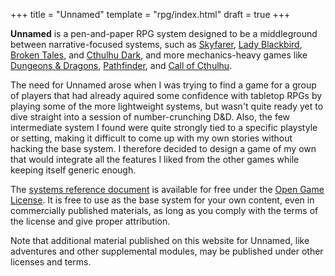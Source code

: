 +++
title = "Unnamed"
template = "rpg/index.html"
draft = true
+++

**Unnamed** is a pen-and-paper RPG system designed to be a middleground between narrative-focused systems, such as [Skyfarer], [Lady Blackbird], [Broken Tales], and [Cthulhu Dark], and more mechanics-heavy games like [Dungeons & Dragons], [Pathfinder], and [Call of Cthulhu].

The need for Unnamed arose when I was trying to find a game for a group of players that had already aquired some confidence with tabletop
RPGs by playing some of the more lightweight systems, but wasn't quite ready yet to dive straight into a session of number-crunching D&D.
Also, the few intermediate system I found were quite strongly tied to a specific playstyle or setting, making it difficult to come up
with my own stories without hacking the base system. I therefore decided to design a game of my own that would integrate all the features I liked from the other games while keeping itself generic enough.

The [systems reference document] is available for free under the [Open Game License]. It is free to use as the base system for your own content, even in commercially published materials, as long as you comply with the terms of the license and give proper attribution.

Note that additional material published on this website for Unnamed, like adventures and other supplemental modules, may be published under
other licenses and terms.

[Skyfarer]: https://failbetter-games.itch.io/skyfarer
[Lady Blackbird]: https://ladyblackbird.org
[Broken Tales]: https://www.theworldanvil.com/projects/broken-tales/?lang=en
[Cthulhu Dark]: https://thievesoftime.bigcartel.com/product/cthulhu-dark-pdf
[Dungeons & Dragons]: https://dnd.wizards.com/
[Pathfinder]: https://paizo.com/pathfinder
[Call of Cthulhu]: https://www.chaosium.com/call-of-cthulhu-rpg/

[systems reference document]: @/unnamed/srd.md
[Open Game License]: @/ogl.md

